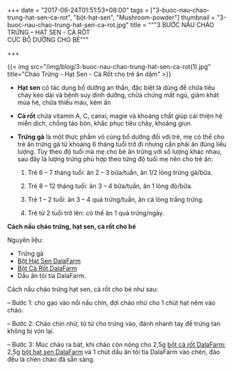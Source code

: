 +++
date = "2017-06-24T01:51:53+08:00"
tags = ["3-buoc-nau-chao-trung-hat-sen-ca-rot", "bột-hạt-sen", "Mushroom-powder"]
thumbnail = "3-buoc-nau-chao-trung-hat-sen-ca-rot.jpg"
title = """3 BƯỚC NẤU CHÁO  
TRỨNG – HẠT SEN - CÀ RỐT  
 CỰC BỔ DƯỠNG CHO BÉ"""

+++
 
{{< img src="/img/blog/3-buoc-nau-chao-trung-hat-sen-ca-rot(1).jpg" title="Cháo Trứng - Hạt Sen - Cà Rốt cho trẻ ăn dặm" >}}


- **Hạt sen** có tác dụng bổ dưỡng an thần, đặc biệt là dùng để chữa tiêu chảy kéo dài và bệnh suy dinh dưỡng, chữa chứng mất ngủ, giảm khát mùa hè, chữa thiếu máu, kém ăn
 
- **Cà rốt** chứa vitamin A, C, canxi, magie và khoáng chất giúp cải thiện hệ miễn dịch, chống táo bón, khắc phục tiêu chảy, khoáng giun 

- **Trứng gà** là một thực phẩm vô cùng bổ dưỡng đối với trẻ, mẹ có thể cho trẻ ăn trứng gà từ khoảng 6 tháng tuổi trở đi nhưng cần phải ăn đúng liều lượng. Tùy theo độ tuổi mà mẹ cho bé ăn trứng với số lượng khác nhau, sau đây là lượng trứng phù hợp theo từng độ tuổi mẹ nên cho trẻ ăn:

  1.	Trẻ 6 – 7 tháng tuổi: ăn 2 – 3 bữa/tuần, ăn 1/2 lòng trứng gà/bữa.

  2.	Trẻ 8 – 12 tháng tuổi: ăn 3 – 4 bữa/tuần, ăn 1 lòng đỏ/bữa.

  3.	Trẻ 1 – 2 tuổi: ăn 3 – 4 quả trứng/tuần, ăn cả lòng trắng trứng.

  4.	Trẻ từ 2 tuổi trở lên: có thể ăn 1 quả trứng/ngày.

**Cách nấu cháo trứng, hạt sen, cà rốt cho bé**

Nguyên liệu: 

* Trứng gà
* [Bột Hạt Sen DalaFarm](/san-pham/bot-hat-sen-50g)
* [Bột Cà Rốt DalaFarm](/san-pham/bot-ca-rot-50g)
* Dầu ăn tỏi tía DalaFarm.

Cách nấu cháo trứng hạt sen, cà rốt cho bé như sau:

– Bước 1: cho gạo vào nồi nấu chín, đợi cháo nhừ cho 1 chút hạt nêm vào cháo.

– Bước 2: Cháo chín nhừ, từ từ cho trứng vào, đánh nhanh tay để trứng tan không bị vón lại.

– Bước 3: Múc cháo ra bát, khi cháo còn nóng cho 2,5g [bột cà rốt DalaFarm](/san-pham/bot-ca-rot-50g); 2,5g [bột hạt sen DalaFarm](/san-pham/bot-hat-sen-50g) và 1 chút dầu ăn tỏi tía DalaFarm vào chén, đảo đều là chén cháo đã sẵn sàng.
